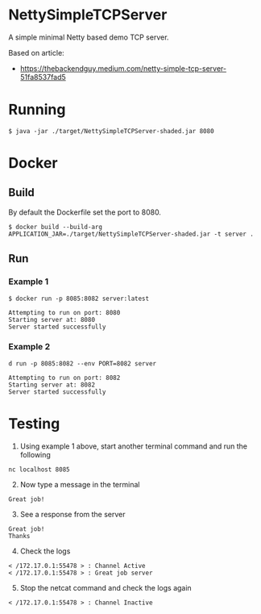 # NettySimpleTCPServer
A simple minimal Netty based demo TCP server.

Based on article:
* https://thebackendguy.medium.com/netty-simple-tcp-server-51fa8537fad5

# Running
```shell
$ java -jar ./target/NettySimpleTCPServer-shaded.jar 8080
```

# Docker

## Build

By default the Dockerfile set the port to 8080.

```shell
$ docker build --build-arg APPLICATION_JAR=./target/NettySimpleTCPServer-shaded.jar -t server .
```

## Run
### Example 1
```shell
$ docker run -p 8085:8082 server:latest

Attempting to run on port: 8080
Starting server at: 8080
Server started successfully
```
### Example 2
```shell
d run -p 8085:8082 --env PORT=8082 server

Attempting to run on port: 8082
Starting server at: 8082
Server started successfully
```

# Testing
1. Using example 1 above, start another terminal command and run the following
```shell
nc localhost 8085
```
2. Now type a message in the terminal
```shell
Great job!
```
3. See a response from the server
```shell
Great job!
Thanks
```
4. Check the logs
```shell
< /172.17.0.1:55478 > : Channel Active
< /172.17.0.1:55478 > : Great job server
```
5. Stop the netcat command and check the logs again
```shell
< /172.17.0.1:55478 > : Channel Inactive
```





